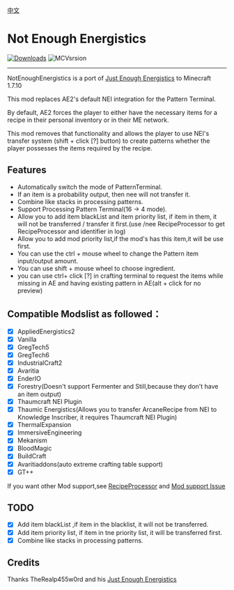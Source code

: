 [中文](READNE_CN.md)

# Not Enough Energistics

[![Downloads](https://cf.way2muchnoise.eu/full_515565_downloads.svg)](https://www.curseforge.com/minecraft/mc-mods/not-enough-energistics) ![MCVsrsion](https://cf.way2muchnoise.eu/versions/515565.svg)

----

NotEnoughEnergistics is a port of [Just Enough Energistics](https://www.curseforge.com/minecraft/mc-mods/just-enough-energistics-jee) to Minecraft 1.7.10

This mod replaces AE2's default NEI integration for the Pattern Terminal.

By default, AE2 forces the player to either have the necessary items for a recipe in their personal inventory or in their ME network.

This mod removes that functionality and allows the player to use NEI's transfer system (shift + click [?] button) to create patterns whether the player possesses the items required by the recipe.


## Features

- Automatically switch the mode of PatternTerminal.
- If an item is a probability output, then nee will not transfer it.
- Combine like stacks in processing patterns.
- Support Processing Pattern Terminal(16 -> 4 mode).
- Allow you to add item blackList and item priority list, if item in them, it will not be transferred / transfer it first.(use /nee RecipeProcessor to get RecipeProcessor and identifier in log)
- Allow you to add mod priority list,if the mod's has this item,it will be use first.
- You can use the ctrl + mouse wheel to change the Pattern item input/output amount.
- You can use shift + mouse wheel to choose ingredient.
- you can use ctrl+ click [?] in crafting terminal to request the items while missing in AE and having existing pattern in AE(alt + click for no preview)

## Compatible Modslist as followed：

- [x]  AppliedEnergistics2
- [x]  Vanilla
- [x]  GregTech5
- [x]  GregTech6
- [x]  IndustrialCraft2
- [x]  Avaritia
- [x]  EnderIO 
- [x]  Forestry(Doesn't support Fermenter and Still,because they don't have an item output)
- [x]  Thaumcraft NEI Plugin
- [x]  Thaumic Energistics(Allows you to transfer ArcaneRecipe from NEI to Knowledge Inscriber, it requires Thaumcraft NEI Plugin)
- [x]  ThermalExpansion
- [x]  ImmersiveEngineering
- [x]  Mekanism
- [x]  BloodMagic
- [x]  BuildCraft
- [x]  Avaritiaddons(auto extreme crafting table support)
- [x]  GT++

If you want other Mod support,see [RecipeProcessor](./src/main/java/com/github/vfyjxf/nee/processor/RecipeProcessor.java) and [Mod support Issue](https://github.com/vfyjxf/NotEnoughEnergistics/issues/1)

## TODO

- [x]  Add item blackList ,if item in the blacklist, it will not be transferred.
- [x]  Add item  priority list, if item in tne priority list, it will be transferred first.
- [x]  Combine like stacks in processing patterns.

## Credits
Thanks TheRealp455w0rd and his [Just Enough Energistics](https://www.curseforge.com/minecraft/mc-mods/just-enough-energistics-jee)
